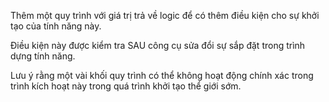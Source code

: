 Thêm một quy trình với giá trị trả về logic để có thêm điều kiện cho sự khởi tạo của tính năng này.

Điều kiện này được kiểm tra SAU công cụ sửa đổi sự sắp đặt trong trình dựng tính năng.

Lưu ý rằng một vài khối quy trình có thể không hoạt động chính xác trong trình kích hoạt này trong quá trình khởi tạo thể giới sớm.